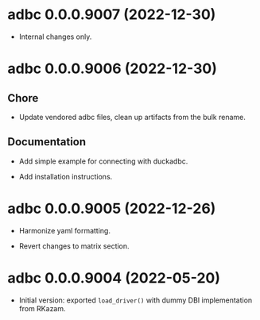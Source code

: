 <!-- NEWS.md is maintained by https://cynkra.github.io/fledge, do not edit -->

# adbc 0.0.0.9007 (2022-12-30)

- Internal changes only.


# adbc 0.0.0.9006 (2022-12-30)

## Chore

- Update vendored adbc files, clean up artifacts from the bulk rename.

## Documentation

- Add simple example for connecting with duckadbc.

- Add installation instructions.


# adbc 0.0.0.9005 (2022-12-26)

- Harmonize yaml formatting.

- Revert changes to matrix section.


# adbc 0.0.0.9004 (2022-05-20)

- Initial version: exported `load_driver()` with dummy DBI implementation from RKazam.
